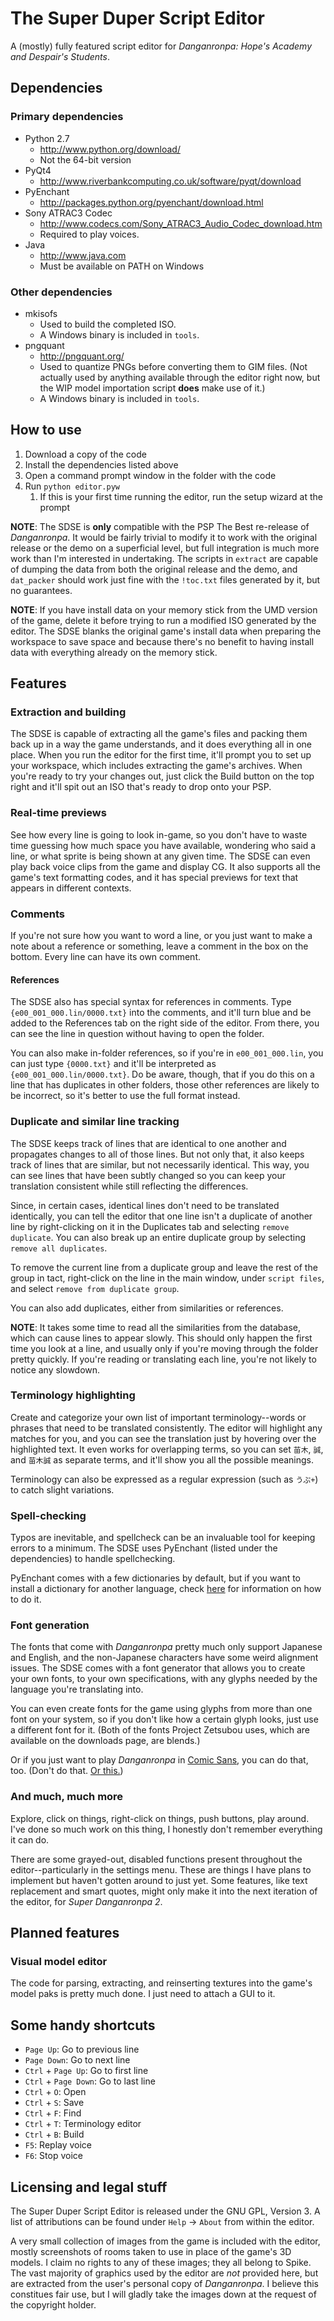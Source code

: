 # The Super Duper Script Editor

A (mostly) fully featured script editor for _Danganronpa: Hope's Academy and Despair's Students_.

## Dependencies

### Primary dependencies

* Python 2.7
    * <http://www.python.org/download/>
    * Not the 64-bit version
* PyQt4
    * <http://www.riverbankcomputing.co.uk/software/pyqt/download>
* PyEnchant
    * <http://packages.python.org/pyenchant/download.html>
* Sony ATRAC3 Codec
    * <http://www.codecs.com/Sony_ATRAC3_Audio_Codec_download.htm>
    * Required to play voices.
* Java
    * <http://www.java.com>
    * Must be available on PATH on Windows

### Other dependencies

* mkisofs
    * Used to build the completed ISO.
    * A Windows binary is included in `tools`.
* pngquant
    * <http://pngquant.org/>
    * Used to quantize PNGs before converting them to GIM files. (Not actually used by anything available through the editor right now, but the WIP model importation script **does** make use of it.)
    * A Windows binary is included in `tools`.

## How to use

1. Download a copy of the code
1. Install the dependencies listed above
1. Open a command prompt window in the folder with the code
1. Run `python editor.pyw`
    1. If this is your first time running the editor, run the setup wizard at the prompt

**NOTE**: The SDSE is **only** compatible with the PSP The Best re-release of _Danganronpa_. It would be fairly trivial to modify it to work with the original release or the demo on a superficial level, but full integration is much more work than I'm interested in undertaking. The scripts in `extract` are capable of dumping the data from both the original release and the demo, and `dat_packer` should work just fine with the `!toc.txt` files generated by it, but no guarantees.

**NOTE**: If you have install data on your memory stick from the UMD version of the game, delete it before trying to run a modified ISO generated by the editor. The SDSE blanks the original game's install data when preparing the workspace to save space and because there's no benefit to having install data with everything already on the memory stick.

## Features

### Extraction and building

The SDSE is capable of extracting all the game's files and packing them back up in a way the game understands, and it does everything all in one place. When you run the editor for the first time, it'll prompt you to set up your workspace, which includes extracting the game's archives. When you're ready to try your changes out, just click the Build button on the top right and it'll spit out an ISO that's ready to drop onto your PSP.

### Real-time previews

See how every line is going to look in-game, so you don't have to waste time guessing how much space you have available, wondering who said a line, or what sprite is being shown at any given time. The SDSE can even play back voice clips from the game and display CG. It also supports all the game's text formatting codes, and it has special previews for text that appears in different contexts.

### Comments

If you're not sure how you want to word a line, or you just want to make a note about a reference or something, leave a comment in the box on the bottom. Every line can have its own comment.

#### References

The SDSE also has special syntax for references in comments. Type `{e00_001_000.lin/0000.txt}` into the comments, and it'll turn blue and be added to the References tab on the right side of the editor. From there, you can see the line in question without having to open the folder.

You can also make in-folder references, so if you're in `e00_001_000.lin`, you can just type `{0000.txt}` and it'll be interpreted as `{e00_001_000.lin/0000.txt}`. Do be aware, though, that if you do this on a line that has duplicates in other folders, those other references are likely to be incorrect, so it's better to use the full format instead.

### Duplicate and similar line tracking

The SDSE keeps track of lines that are identical to one another and propagates changes to all of those lines. But not only that, it also keeps track of lines that are similar, but not necessarily identical. This way, you can see lines that have been subtly changed so you can keep your translation consistent while still reflecting the differences.

Since, in certain cases, identical lines don't need to be translated identically, you can tell the editor that one line isn't a duplicate of another line by right-clicking on it in the Duplicates tab and selecting `remove duplicate`. You can also break up an entire duplicate group by selecting `remove all duplicates`.

To remove the current line from a duplicate group and leave the rest of the group in tact, right-click on the line in the main window, under `script files`, and select `remove from duplicate group`.

You can also add duplicates, either from similarities or references.

**NOTE**: It takes some time to read all the similarities from the database, which can cause lines to appear slowly. This should only happen the first time you look at a line, and usually only if you're moving through the folder pretty quickly. If you're reading or translating each line, you're not likely to notice any slowdown.

### Terminology highlighting

Create and categorize your own list of important terminology--words or phrases that need to be translated consistently. The editor will highlight any matches for you, and you can see the translation just by hovering over the highlighted text. It even works for overlapping terms, so you can set `苗木`, `誠`, and `苗木誠` as separate terms, and it'll show you all the possible meanings.

Terminology can also be expressed as a regular expression (such as `うぷ+`) to catch slight variations.

### Spell-checking

Typos are inevitable, and spellcheck can be an invaluable tool for keeping errors to a minimum. The SDSE uses PyEnchant (listed under the dependencies) to handle spellchecking.

PyEnchant comes with a few dictionaries by default, but if you want to install a dictionary for another language, check [here](http://packages.python.org/pyenchant/tutorial.html#adding-language-dictionaries) for information on how to do it.

### Font generation

The fonts that come with _Danganronpa_ pretty much only support Japanese and English, and the non-Japanese characters have some weird alignment issues. The SDSE comes with a font generator that allows you to create your own fonts, to your own specifications, with any glyphs needed by the language you're translating into.

You can even create fonts for the game using glyphs from more than one font on your system, so if you don't like how a certain glyph looks, just use a different font for it. (Both of the fonts Project Zetsubou uses, which are available on the downloads page, are blends.)

Or if you just want to play _Danganronpa_ in [Comic Sans](https://dl.dropbox.com/u/4617327/Danganronpa/shot0099.png), you can do that, too. (Don't do that. [Or this.](https://dl.dropbox.com/u/4617327/Danganronpa/shot0100.png))

### And much, much more

Explore, click on things, right-click on things, push buttons, play around. I've done so much work on this thing, I honestly don't remember everything it can do.

There are some grayed-out, disabled functions present throughout the editor--particularly in the settings menu. These are things I have plans to implement but haven't gotten around to just yet. Some features, like text replacement and smart quotes, might only make it into the next iteration of the editor, for _Super Danganronpa 2_.

## Planned features

### Visual model editor

The code for parsing, extracting, and reinserting textures into the game's model paks is pretty much done. I just need to attach a GUI to it.

## Some handy shortcuts

* `Page Up`: Go to previous line
* `Page Down`: Go to next line
* `Ctrl` + `Page Up`: Go to first line
* `Ctrl` + `Page Down`: Go to last line
* `Ctrl` + `O`: Open
* `Ctrl` + `S`: Save
* `Ctrl` + `F`: Find
* `Ctrl` + `T`: Terminology editor
* `Ctrl` + `B`: Build
* `F5`: Replay voice
* `F6`: Stop voice

## Licensing and legal stuff

The Super Duper Script Editor is released under the GNU GPL, Version 3. A list of attributions can be found under `Help` -> `About` from within the editor.

A very small collection of images from the game is included with the editor, mostly screenshots of rooms taken to use in place of the game's 3D models. I claim no rights to any of these images; they all belong to Spike. The vast majority of graphics used by the editor are _not_ provided here, but are extracted from the user's personal copy of _Danganronpa_. I believe this constitues fair use, but I will gladly take the images down at the request of the copyright holder.